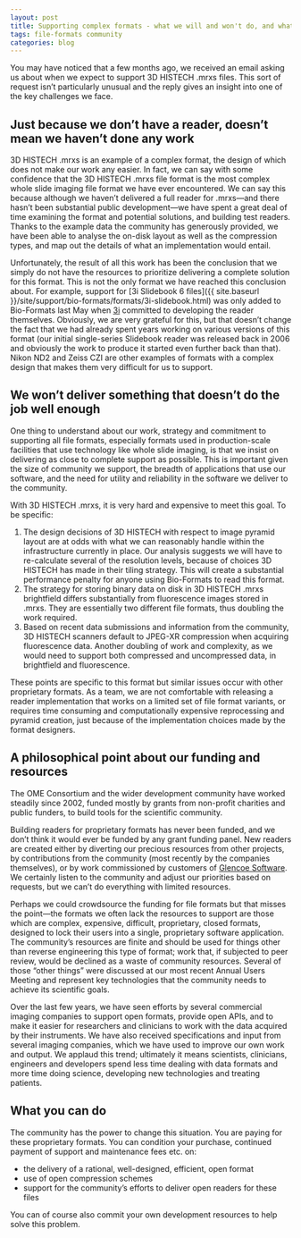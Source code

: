 ```yaml
---
layout: post
title: Supporting complex formats - what we will and won't do, and what you can do to help
tags: file-formats community
categories: blog
---
```


You may have noticed that a few months ago, we received an email asking us
about when we expect to support 3D HISTECH .mrxs files. This sort of request
isn’t particularly unusual and the reply gives an insight into one of the key 
challenges we face.

## Just because we don’t have a reader, doesn’t mean we haven’t done any work

3D HISTECH .mrxs is an example of a complex format, the design of which does
not make our work any easier. In fact, we can say with some confidence that
the 3D HISTECH .mrxs file format is the most complex whole slide imaging file
format we have ever encountered. We can say this because although we haven’t
delivered a full reader for .mrxs—and there hasn’t been substantial public
development—we have spent a great deal of time examining the format and
potential solutions, and building test readers. Thanks to the example data the
community has generously provided, we have been able to analyse the on-disk
layout as well as the compression types, and map out the details of what an
implementation would entail.

Unfortunately, the result of all this work has been the conclusion that we
simply do not have the resources to prioritize delivering a complete solution
for this format. This is not the only format we have reached this conclusion
about. For example, support for [3i Slidebook 6 files]({{ site.baseurl }}/site/support/bio-formats/formats/3i-slidebook.html) was only added to
Bio-Formats last May when [3i](https://www.intelligent-imaging.com) committed
to developing the reader themselves.
Obviously, we are very grateful for this, but that doesn’t change the fact
that we had already spent years working on various versions of this format
(our initial single-series Slidebook reader was released back in 2006 and
obviously the work to produce it started even further back than that). Nikon
ND2 and Zeiss CZI are other examples of formats with a complex design that
makes them very difficult for us to support.

## We won’t deliver something that doesn’t do the job well enough

One thing to understand about our work, strategy and commitment to supporting
all file formats, especially formats used in production-scale facilities that
use technology like whole slide imaging, is that we insist on delivering as
close to complete support as possible. This is important given the size of
community we support, the breadth of applications that use our software, and
the need for utility and reliability in the software we deliver to the
community.

With 3D HISTECH .mrxs, it is very hard and expensive to meet this goal. To be
specific:

1. The design decisions of 3D HISTECH with respect to image pyramid layout are
   at odds with what we can reasonably handle within the infrastructure
   currently in place. Our analysis suggests we will have to re-calculate
   several of the resolution levels, because of choices 3D HISTECH has made in
   their tiling strategy.  This will create a substantial performance penalty
   for anyone using Bio-Formats to read this format.
2. The strategy for storing binary data on disk in 3D HISTECH .mrxs
   brightfield differs substantially from fluorescence images stored in .mrxs.
   They are essentially two different file formats, thus doubling the work
   required.
3. Based on recent data submissions and information from the community, 3D
   HISTECH scanners default to JPEG-XR compression when acquiring fluorescence
   data. Another doubling of work and complexity, as we would need to support
   both compressed and uncompressed data, in brightfield and fluorescence.

These points are specific to this format but similar issues occur with other
proprietary formats. As a team, we are not comfortable with releasing a reader
implementation that works on a limited set of file format variants, or
requires time consuming and computationally expensive reprocessing and pyramid
creation, just because of the implementation choices made by the format
designers.

## A philosophical point about our funding and resources

The OME Consortium and the wider development community have worked steadily
since 2002, funded mostly by grants from non-profit charities and public
funders, to build tools for the scientific community.

Building readers for proprietary formats has never been funded, and we don’t
think it would ever be funded by any grant funding panel. New readers are
created either by diverting our precious resources from other projects, by
contributions from the community (most recently by the companies themselves),
or by work commissioned by customers of [Glencoe Software](http://www.glencoesoftware.com).  We certainly listen to
the community and adjust our priorities based on requests, but we can’t do
everything with limited resources.

Perhaps we could crowdsource the funding for file formats  but that misses the
point—the formats we often lack the resources to support are those which are
complex, expensive, difficult, proprietary, closed formats, designed to lock
their users into a single, proprietary software application. The community’s
resources are finite and should be used for things other than reverse
engineering this type of format; work that, if subjected to peer review, would
be declined as a waste of community resources.  Several of those “other
things” were discussed at our most recent Annual Users Meeting and represent
key technologies that the community needs to achieve its scientific goals.

Over the last few years, we have seen efforts by several commercial imaging
companies to support open formats, provide open APIs, and to make it easier
for researchers and clinicians to work with the data acquired by their
instruments. We have also received specifications and input from several
imaging companies, which we have used to improve our own work and output.  We
applaud this trend; ultimately it means scientists, clinicians, engineers and
developers spend less time dealing with data formats and more time doing
science, developing new technologies and treating patients.

## What you can do

The community has the power to change this situation. You are paying for these
proprietary formats. You can condition your purchase, continued payment of
support and maintenance fees etc. on:

- the delivery of a rational, well-designed, efficient, open format
- use of open compression schemes
- support for the community’s efforts to deliver open readers for these files

You can of course also commit your own development resources to help solve
this problem.
